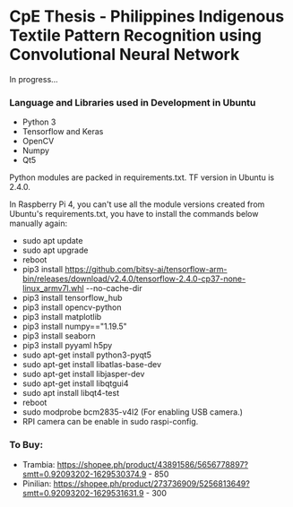 # CpE Thesis - Philippines Indigenous Textile Pattern Recognition using Convolutional Neural Network

In progress...

### Language and Libraries used in Development in Ubuntu
* Python 3
* Tensorflow and Keras
* OpenCV
* Numpy
* Qt5

Python modules are packed in requirements.txt. TF version in Ubuntu is 2.4.0.

In Raspberry Pi 4, you can't use all the module versions created 
from Ubuntu's requirements.txt, you have to install the commands
below manually again: 
* sudo apt update
* sudo apt upgrade
* reboot
* pip3 install https://github.com/bitsy-ai/tensorflow-arm-bin/releases/download/v2.4.0/tensorflow-2.4.0-cp37-none-linux_armv7l.whl --no-cache-dir
* pip3 install tensorflow_hub
* pip3 install opencv-python
* pip3 install matplotlib
* pip3 install numpy=="1.19.5"
* pip3 install seaborn
* pip3 install pyyaml h5py
* sudo apt-get install python3-pyqt5
* sudo apt-get install libatlas-base-dev
* sudo apt-get install libjasper-dev
* sudo apt-get install libqtgui4
* sudo apt install libqt4-test
* reboot
* sudo modprobe bcm2835-v4l2  (For enabling USB camera.)
* RPI camera can be enable in sudo raspi-config.

### To Buy:
* Trambia: https://shopee.ph/product/43891586/5656778897?smtt=0.92093202-1629530374.9 - 850
* Pinilian: https://shopee.ph/product/273736909/5256813649?smtt=0.92093202-1629531631.9 - 300
 
